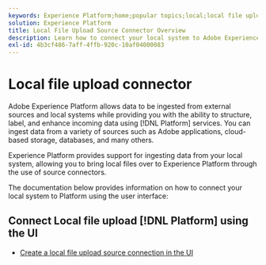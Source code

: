 ```yaml
---
keywords: Experience Platform;home;popular topics;local;local file upload;local system
solution: Experience Platform
title: Local File Upload Source Connector Overview
description: Learn how to connect your local system to Adobe Experience Platform using the user interface
exl-id: 4b3cf486-7aff-4ffb-920c-10af04000083
---
```

# Local file upload connector

Adobe Experience Platform allows data to be ingested from external sources and local systems while providing you with the ability to structure, label, and enhance incoming data using [!DNL Platform] services. You can ingest data from a variety of sources such as Adobe applications, cloud-based storage, databases, and many others.

Experience Platform provides support for ingesting data from your local system, allowing you to bring local files over to Experience Platform through the use of source connectors.

The documentation below provides information on how to connect your local system to Platform using the user interface:

## Connect Local file upload [!DNL Platform] using the UI

- [Create a local file upload source connection in the UI](../../tutorials/ui/create/local-system/local-file-upload.md)

